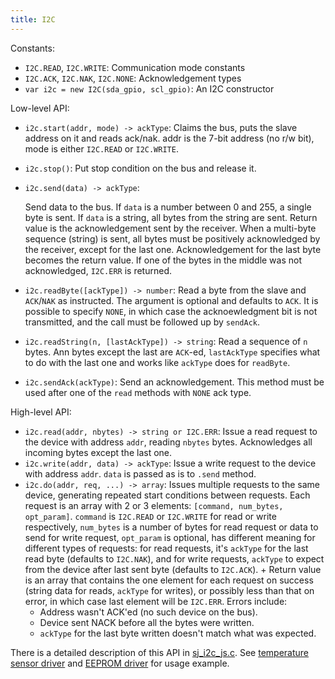 ```yaml
---
title: I2C
---
```


Constants:

- `I2C.READ`, `I2C.WRITE`: Communication mode constants
- `I2C.ACK`, `I2C.NAK`, `I2C.NONE`: Acknowledgement types
- `var i2c = new I2C(sda_gpio, scl_gpio)`: An I2C constructor

Low-level API:

- `i2c.start(addr, mode) -> ackType`: Claims the bus, puts the slave address on
  it and reads ack/nak. addr is the 7-bit address (no r/w bit), mode is either
  `I2C.READ` or `I2C.WRITE`.
- `i2c.stop()`: Put stop condition on the bus and release it.
- `i2c.send(data) -> ackType`:

  Send data to the bus. If `data` is a number between 0 and 255, a single byte
  is sent. If `data` is a string, all bytes from the string are sent. Return
  value is the acknowledgement sent by the receiver. When a multi-byte sequence
  (string) is sent, all bytes must be positively acknowledged by the receiver,
  except for the last one. Acknowledgement for the last byte becomes the return
  value. If one of the bytes in the middle was not acknowledged, `I2C.ERR` is
  returned.
- `i2c.readByte([ackType]) -> number`: Read a byte from the slave and
  `ACK`/`NAK` as instructed. The argument is optional and defaults to `ACK`. It
  is possible to specify `NONE`, in which case the acknoewledgment bit is not
  transmitted, and the call must be followed up by `sendAck`.
- `i2c.readString(n, [lastAckType]) -> string`: Read a sequence of `n` bytes.
  Ann bytes except the last are `ACK`-ed, `lastAckType` specifies what to do
  with the last one and works like `ackType` does for `readByte`.
- `i2c.sendAck(ackType)`: Send an acknowledgement. This method must be used
  after one of the `read` methods with `NONE` ack type.

High-level API:

- `i2c.read(addr, nbytes) -> string or I2C.ERR`: Issue a read request to the
  device with address `addr`, reading `nbytes` bytes. Acknowledges all incoming
  bytes except the last one.
- `i2c.write(addr, data) -> ackType`: Issue a write request to the device with
  address `addr`.  `data` is passed as is to `.send` method.
- `i2c.do(addr, req, ...) -> array`: Issues multiple requests to the same
  device, generating repeated start conditions between requests. Each request
  is an array with 2 or 3 elements: `[command, num_bytes, opt_param]`.
  `command` is `I2C.READ` or `I2C.WRITE` for read or write respectively,
  `num_bytes` is a number of bytes for read request or data to send for write
  request, `opt_param` is optional, has different meaning for different types
  of requests: for read requests, it's `ackType` for the last read byte
  (defaults to `I2C.NAK`), and for write requests, `ackType` to expect from the
  device after last sent byte (defaults to `I2C.ACK`). + Return value is an
  array that contains the one element for each request on success (string data
  for reads, `ackType` for writes), or possibly less than that on error, in
  which case last element will be `I2C.ERR`. Errors include:
    * Address wasn't ACK'ed (no such device on the bus).
    * Device sent NACK before all the bytes were written.
    * `ackType` for the last byte written doesn't match what was expected.

There is a detailed description of this API in
[sj_i2c_js.c](https://github.com/cesanta/mongoose-iot/blob/master/fw/src/sj_i2c_js.c).
See [temperature sensor
driver](https://github.com/cesanta/mongoose-iot/blob/master/fw/src/js/MCP9808.js)
and [EEPROM
driver](https://github.com/cesanta/mongoose-iot/blob/master/fw/src/js/MC24FC.js)
for usage example.
